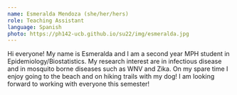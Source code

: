 ```yaml
---
name: Esmeralda Mendoza (she/her/hers)
role: Teaching Assistant
language: Spanish
photo: https://ph142-ucb.github.io/su22/img/esmeralda.jpg
---
```


Hi everyone! My name is Esmeralda and I am a second year MPH student in Epidemiology/Biostatistics. My research interest are in infectious disease and in mosquito borne diseases such as WNV and Zika. On my spare time I enjoy going to the beach and on hiking trails with my dog! I am looking forward to working with everyone this semester!
